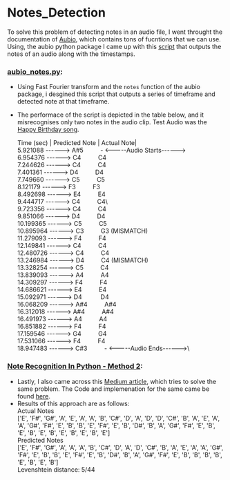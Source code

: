 # Notes_Detection

To solve this problem of detecting notes in an audio file, I went throught the documentation of [Aubio](https://aubio.org/), which contains tons of fucntions that we can use. Using, the aubio python package I came up with this [script](https://github.com/arnav8/Notes_Detection/blob/main/aubio_notes.py) that outputs the notes of an audio along with the timestamps. 

### [aubio_notes.py](https://github.com/arnav8/Notes_Detection/blob/main/aubio_notes.py):
* Using Fast Fourier transform and the ``` notes ``` function of the aubio package, i desgined this script that outputs a series of timeframe and detected note at that timeframe. 
* The performace of the script is depicted in the table below, and it misrecognises only two notes in the audio clip. Test Audio was the [Happy Birthday song](https://www.youtube.com/watch?v=GL3fe5dzeyQ&t=19s).

   Time (sec) | Predicted Note  | Actual Note|\
5.921088  ------>  A#5		&nbsp;&nbsp;&nbsp;&nbsp;&nbsp;&nbsp;&nbsp;&nbsp;&nbsp;- <-----Audio Starts------>\
6.954376  ------>  C4			&nbsp;&nbsp;&nbsp;&nbsp;&nbsp;&nbsp;&nbsp;&nbsp;&nbsp;C4\
7.244626  ------>  C4			&nbsp;&nbsp;&nbsp;&nbsp;&nbsp;&nbsp;&nbsp;&nbsp;&nbsp;C4\
7.401361  ------>  D4			&nbsp;&nbsp;&nbsp;&nbsp;&nbsp;&nbsp;&nbsp;&nbsp;&nbsp;D4\
7.749660  ------>  C5           &nbsp;&nbsp;&nbsp;&nbsp;&nbsp;&nbsp;&nbsp;&nbsp;&nbsp;C5\
8.121179  ------>  F3           &nbsp;&nbsp;&nbsp;&nbsp;&nbsp;&nbsp;&nbsp;&nbsp;&nbsp;F3\
8.492698  ------>  E4			&nbsp;&nbsp;&nbsp;&nbsp;&nbsp;&nbsp;&nbsp;&nbsp;&nbsp;E4\
9.444717  ------>  C4			&nbsp;&nbsp;&nbsp;&nbsp;&nbsp;&nbsp;&nbsp;&nbsp;&nbsp;C4\         
9.723356  ------>  C4			&nbsp;&nbsp;&nbsp;&nbsp;&nbsp;&nbsp;&nbsp;&nbsp;&nbsp;C4\
9.851066  ------>  D4			&nbsp;&nbsp;&nbsp;&nbsp;&nbsp;&nbsp;&nbsp;&nbsp;&nbsp;D4\
10.199365  ------>  C5			&nbsp;&nbsp;&nbsp;&nbsp;&nbsp;&nbsp;&nbsp;&nbsp;&nbsp;C5\
10.895964  ------>  C3			&nbsp;&nbsp;&nbsp;&nbsp;&nbsp;&nbsp;&nbsp;&nbsp;&nbsp;G3 (MISMATCH)\
11.279093  ------>  F4			&nbsp;&nbsp;&nbsp;&nbsp;&nbsp;&nbsp;&nbsp;&nbsp;&nbsp;F4\
12.149841  ------>  C4			&nbsp;&nbsp;&nbsp;&nbsp;&nbsp;&nbsp;&nbsp;&nbsp;&nbsp;C4\
12.480726  ------>  C4			&nbsp;&nbsp;&nbsp;&nbsp;&nbsp;&nbsp;&nbsp;&nbsp;&nbsp;C4\
13.246984  ------>  D4			&nbsp;&nbsp;&nbsp;&nbsp;&nbsp;&nbsp;&nbsp;&nbsp;&nbsp;C4 (MISMATCH)\
13.328254  ------>  C5			&nbsp;&nbsp;&nbsp;&nbsp;&nbsp;&nbsp;&nbsp;&nbsp;&nbsp;C4\
13.839093  ------>  A4			&nbsp;&nbsp;&nbsp;&nbsp;&nbsp;&nbsp;&nbsp;&nbsp;&nbsp;A4\
14.309297  ------>  F4			&nbsp;&nbsp;&nbsp;&nbsp;&nbsp;&nbsp;&nbsp;&nbsp;&nbsp;F4\
14.686621  ------>  E4			&nbsp;&nbsp;&nbsp;&nbsp;&nbsp;&nbsp;&nbsp;&nbsp;&nbsp;E4\
15.092971  ------>  D4		&nbsp;&nbsp;&nbsp;&nbsp;&nbsp;&nbsp;&nbsp;&nbsp;&nbsp;	D4\
16.068209  ------>  A#4			&nbsp;&nbsp;&nbsp;&nbsp;&nbsp;&nbsp;&nbsp;&nbsp;&nbsp;A#4\
16.312018  ------>  A#4		    &nbsp;&nbsp;&nbsp;&nbsp;&nbsp;&nbsp;&nbsp;&nbsp;&nbsp;A#4\
16.491973  ------>  A4		    &nbsp;&nbsp;&nbsp;&nbsp;&nbsp;&nbsp;&nbsp;&nbsp;&nbsp;A4\
16.851882  ------>  F4          &nbsp;&nbsp;&nbsp;&nbsp;&nbsp;&nbsp;&nbsp;&nbsp;&nbsp;F4\
17.159546  ------>  G4          &nbsp;&nbsp;&nbsp;&nbsp;&nbsp;&nbsp;&nbsp;&nbsp;&nbsp;G4\
17.531066  ------>  F4          &nbsp;&nbsp;&nbsp;&nbsp;&nbsp;&nbsp;&nbsp;&nbsp;&nbsp;F4\
18.947483  ------>  C#3			&nbsp;&nbsp;&nbsp;&nbsp;&nbsp;&nbsp;&nbsp;&nbsp;&nbsp;- <-----Audio Ends------>\


### [Note Recognition In Python - Method 2](https://medium.com/@ianvonseggern/note-recognition-in-python-c2020d0dae24):
* Lastly, I also came across this [Medium article](https://medium.com/@ianvonseggern/note-recognition-in-python-c2020d0dae24), which tries to solve the same problem. The Code and implemenation for the same came be found [here](https://github.com/ianvonseggern1/note-prediction).
* Results of this approach are as follows:\
Actual Notes\
['E', 'F#', 'G#', 'A', 'E', 'A', 'A', 'B', 'C#', 'D', 'A', 'D', 'D', 'C#', 'B', 'A', 'E', 'A', 'A', 'G#', 'F#', 'E', 'B', 'B', 'E', 'F#', 'E', 'B', 'D#', 'B', 'A', 'G#', 'F#', 'E', 'B', 'E', 'B', 'E', 'B', 'E', 'B', 'E', 'B', 'E']\
Predicted Notes\
['E', 'F#', 'G#', 'A', 'A', 'A', 'B', 'C#', 'D', 'A', 'D', 'C#', 'B', 'A', 'E', 'A', 'A', 'G#', 'F#', 'E', 'B', 'B', 'E', 'F#', 'E', 'B', 'D#', 'B', 'A', 'G#', 'F#', 'E', 'B', 'B', 'B', 'B', 'E', 'B', 'E', 'B']\
Levenshtein distance: 5/44 
